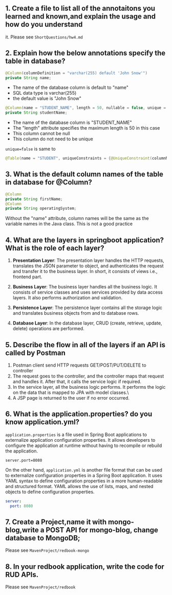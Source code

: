 ## 1. Create a file to list all of the annotaitons you learned and known,and explain the usage and how do you understand

it.
Please see `ShortQuestions/hw4.md`

## 2. Explain how the below annotations specify the table in database?

```java
@Column(columnDefinition = "varchar(255) default 'John Snow'")
private String name;
```

* The name of the database column is default to "name"
* SQL data type is varchar(255)
* the default value is "John Snow"

```java
@Column(name = "STUDENT_NAME", length = 50, nullable = false, unique = false)
private String studentName;
```

* The name of the database column is "STUDENT_NAME"
* The "length" attribute specifies the maximum length is 50 in this case
* This column cannot be null
* This column do not need to be unique

`unique=false` is same to

```java
@Table(name = "STUDENT", uniqueConstraints = {@UniqueConstraint(columnNames = {"STUDENT_NAME"})})
```

## 3. What is the default column names of the table in database for @Column?

```java
@Column
private String firstName;
@Column
private String operatingSystem;
```

Without the "name" attribute, column names will be the same as the variable names in the Java class. This is not a good
practice

## 4. What are the layers in springboot application? What is the role of each layer?

1. **Presentation Layer**: The presentation layer handles the HTTP requests, translates the JSON parameter to object,
   and authenticates the request and transfer it to the business layer. In short, it consists of views i.e., frontend
   part.

2. **Business Layer**: The business layer handles all the business logic. It consists of service classes and uses
   services provided by data access layers. It also performs authorization and validation.

3. **Persistence Layer**: The persistence layer contains all the storage logic and translates business objects from and
   to database rows.

4. **Database Layer**: In the database layer, CRUD (create, retrieve, update, delete) operations are performed.

## 5. Describe the flow in all of the layers if an API is called by Postman
1. Postman client send HTTP requests GET/POST/PUT/DELETE to controller
2. The request goes to the controller, and the controller maps that request and handles it. After that, it calls the service logic if required.
3. In the service layer, all the business logic performs. It performs the logic on the data that is mapped to JPA with model classes.\
4. A JSP page is returned to the user if no error occurred.

## 6. What is the application.properties? do you know application.yml?
`application.properties` is a file used in Spring Boot applications to externalize application configuration properties. It allows developers to configure the application at runtime without having to recompile or rebuild the application.
```properties
server.port=8080
```

On the other hand, `application.yml` is another file format that can be used to externalize configuration properties in a Spring Boot application. It uses YAML syntax to define configuration properties in a more human-readable and structured format. YAML allows the use of lists, maps, and nested objects to define configuration properties.
```yaml
server:
  port: 8080
```

## 7. Create a Project,name it with mongo-blog,write a POST API for mongo-blog, change database to MongoDB;
Please see `MavenProject/redbook-mongo`

## 8. In your redbook application, write the code for RUD APIs.
Please see `MavenProject/redbook`